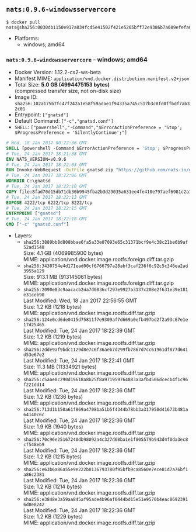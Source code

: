 ## `nats:0.9.6-windowsservercore`

```console
$ docker pull nats@sha256:0030db1150e917a834fcd5e41502f421e5265bff72e9386b7a689efefa6fe48f
```

-	Platforms:
	-	windows; amd64

### `nats:0.9.6-windowsservercore` - windows; amd64

-	Docker Version: 1.12.2-cs2-ws-beta
-	Manifest MIME: `application/vnd.docker.distribution.manifest.v2+json`
-	Total Size: **5.0 GB (4994475153 bytes)**  
	(compressed transfer size, not on-disk size)
-	Image ID: `sha256:102a175b7fc47f242a1e58f59adae1f94335a745c517b3c8fd0ffbdf7ab32c01`
-	Entrypoint: `["gnatsd"]`
-	Default Command: `["-c","gnatsd.conf"]`
-	`SHELL`: `["powershell","-Command","$ErrorActionPreference = 'Stop'; $ProgressPreference = 'SilentlyContinue';"]`

```dockerfile
# Wed, 18 Jan 2017 00:22:36 GMT
SHELL [powershell -Command $ErrorActionPreference = 'Stop'; $ProgressPreference = 'SilentlyContinue';]
# Tue, 24 Jan 2017 18:21:38 GMT
ENV NATS_VERSION=v0.9.6
# Tue, 24 Jan 2017 18:22:03 GMT
RUN Invoke-WebRequest -OutFile gnatsd.zip "https://github.com/nats-io/gnatsd/releases/download/$($env:NATS_VERSION)/gnatsd-$($env:NATS_VERSION)-windows-amd64.zip" -UseBasicParsing ;     Expand-Archive gnatsd.zip -DestinationPath C:\ ;     Move-Item "C:/gnatsd-$($env:NATS_VERSION)-windows-amd64" 'c:/gnatsd';     Remove-Item gnatsd.zip
# Tue, 24 Jan 2017 18:22:06 GMT
WORKDIR C:\gnatsd
# Tue, 24 Jan 2017 18:22:10 GMT
COPY file:8fad70d15db71db30b9945fba2b3d29035a631ee4fe410e797aef6981c2a1879 in gnatsd.conf 
# Tue, 24 Jan 2017 18:22:13 GMT
EXPOSE 4222/tcp 6222/tcp 8222/tcp
# Tue, 24 Jan 2017 18:22:15 GMT
ENTRYPOINT ["gnatsd"]
# Tue, 24 Jan 2017 18:22:18 GMT
CMD ["-c" "gnatsd.conf"]
```

-	Layers:
	-	`sha256:3889bb8d808bbae6fa5a33e07093e65c31371bcf9e4c38c21be6b9af52ad1548`  
		Size: 4.1 GB (4069985900 bytes)  
		MIME: application/vnd.docker.image.rootfs.foreign.diff.tar.gzip
	-	`sha256:3430754e4d171ead00cf6766797a28abf3caf236f6c92c5c346ea2ad3955a129`  
		Size: 913.1 MB (913145061 bytes)  
		MIME: application/vnd.docker.image.rootfs.foreign.diff.tar.gzip
	-	`sha256:2090e83c9aacacb2da7d0836cf297e9927a3137c208e2f631e39e181e31ceb90`  
		Last Modified: Wed, 18 Jan 2017 22:56:55 GMT  
		Size: 1.2 KB (1218 bytes)  
		MIME: application/vnd.docker.image.rootfs.diff.tar.gzip
	-	`sha256:124e0cd6de0415d75811f7e9309af7d669a0efb497bd2f2a93c67e1e17d25465`  
		Last Modified: Tue, 24 Jan 2017 18:22:39 GMT  
		Size: 1.2 KB (1219 bytes)  
		MIME: application/vnd.docker.image.rootfs.diff.tar.gzip
	-	`sha256:2dde9af9bdc1129d8e7c6f36aeb7d299fb7867d7cc61961df877d641d53e67e2`  
		Last Modified: Tue, 24 Jan 2017 18:22:41 GMT  
		Size: 11.3 MB (11334921 bytes)  
		MIME: application/vnd.docker.image.rootfs.diff.tar.gzip
	-	`sha256:c5aae0c290d19618a8b25f8a971959764883a3afb4506dcecb4f1c96f221dd14`  
		Last Modified: Tue, 24 Jan 2017 18:22:36 GMT  
		Size: 1.2 KB (1236 bytes)  
		MIME: application/vnd.docker.image.rootfs.diff.tar.gzip
	-	`sha256:713d1b150a61f869a47081a51b5f4344b78bb3a317950d41673b481a64140c6c`  
		Last Modified: Tue, 24 Jan 2017 18:22:36 GMT  
		Size: 1.9 KB (1940 bytes)  
		MIME: application/vnd.docker.image.rootfs.diff.tar.gzip
	-	`sha256:70c96e25167240db98092a4c327d68ba1e1f805579b943d4f0da3ec8cf548eb9`  
		Last Modified: Tue, 24 Jan 2017 18:22:36 GMT  
		Size: 1.2 KB (1215 bytes)  
		MIME: application/vnd.docker.image.rootfs.diff.tar.gzip
	-	`sha256:e63b6a86a55e9e222b8136793780f95bfb9ca8560e7ece81d7a76bf1a86c2381`  
		Last Modified: Tue, 24 Jan 2017 18:22:36 GMT  
		Size: 1.2 KB (1214 bytes)  
		MIME: application/vnd.docker.image.rootfs.diff.tar.gzip
	-	`sha256:e3848e3a59aa845af95ade4b96af0444bd15e51e9570b4eac86923916d8e8242`  
		Last Modified: Tue, 24 Jan 2017 18:22:36 GMT  
		Size: 1.2 KB (1229 bytes)  
		MIME: application/vnd.docker.image.rootfs.diff.tar.gzip
